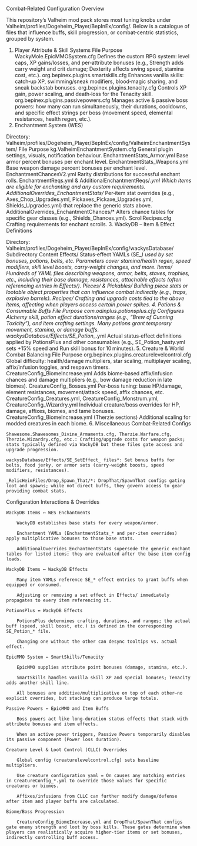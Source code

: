 Combat‑Related Configuration Overview

This repository’s Valheim mod pack stores most tuning knobs under
Valheim/profiles/Dogeheim_Player/BepInEx/config/.
Below is a catalogue of files that influence buffs, skill progression, or combat‑centric statistics, grouped by system.
1. Player Attribute & Skill Systems
File	Purpose
WackyMole.EpicMMOSystem.cfg	Defines the custom RPG system: level caps, XP gains/losses, and per‑attribute bonuses (e.g., Strength adds carry weight and crit damage; Dexterity affects swing speed, stamina cost, etc.).
org.bepinex.plugins.smartskills.cfg	Enhances vanilla skills: catch‑up XP, swimming/sneak modifiers, blood‑magic sharing, and sneak backstab bonuses.
org.bepinex.plugins.tenacity.cfg	Controls XP gain, power scaling, and death‑loss for the Tenacity skill.
org.bepinex.plugins.passivepowers.cfg	Manages active & passive boss powers: how many can run simultaneously, their durations, cooldowns, and specific effect strings per boss (movement speed, elemental resistances, health regen, etc.).
2. Enchantment System (WES)

Directory: Valheim/profiles/Dogeheim_Player/BepInEx/config/ValheimEnchantmentSystem/
File	Purpose
kg.ValheimEnchantmentSystem.cfg	General plugin settings, visuals, notification behaviour.
EnchantmentStats_Armor.yml	Base armor percent bonuses per enchant level.
EnchantmentStats_Weapons.yml	Base weapon damage percent bonuses per enchant level.
EnchantmentChancesV2.yml	Rarity distributions for successful enchant rolls.
EnchantmentReqs.yml & AdditionalEnchantmentReqs/*.yml	Which items are eligible for enchanting and any custom requirements.
AdditionalOverrides_EnchantmentStats/*	Per‑item stat overrides (e.g., Axes_Chop_Upgrades.yml, Pickaxes_Pickaxe_Upgrades.yml, Shields_Upgrades.yml) that replace the generic stats above.
AdditionalOverrides_EnchantmentChances/*	Alters chance tables for specific gear classes (e.g., Shields_Chances.yml).
ScrollRecipes.cfg	Crafting requirements for enchant scrolls.
3. WackyDB – Item & Effect Definitions

Directory: Valheim/profiles/Dogeheim_Player/BepInEx/config/wackysDatabase/
Subdirectory	Content
Effects/	Status‑effect YAMLs (SE_*) used by set bonuses, potions, belts, etc. Parameters cover stamina/health regen, speed modifiers, skill level boosts, carry‑weight changes, and more.
Items/	Hundreds of YAML files describing weapons, armor, belts, staves, trophies, etc., including their base damage, resistances, attachable effects (often referencing entries in Effects/).
Pieces/ & Pickables/	Building piece stats or lootable object properties that can influence combat indirectly (e.g., traps, explosive barrels).
Recipes/	Crafting and upgrade costs tied to the above items, affecting when players access certain power spikes.
4. Potions & Consumable Buffs
File	Purpose
com.odinplus.potionsplus.cfg	Configures Alchemy skill, potion effect durations/ranges (e.g., “Brew of Cunning Toxicity”), and item crafting settings. Many potions grant temporary movement, stamina, or damage buffs.
wackysDatabase/Effects/SE_Potion_*.yml	Actual status‑effect definitions applied by PotionsPlus and other consumables (e.g., SE_Potion_hasty.yml sets +15% speed and Run skill bonus for 10 minutes).
5. Creature & World Combat Balancing
File	Purpose
org.bepinex.plugins.creaturelevelcontrol.cfg	Global difficulty: health/damage multipliers, star scaling, multiplayer scaling, affix/infusion toggles, and respawn timers.
CreatureConfig_BiomeIncrease.yml	Adds biome‑based affix/infusion chances and damage multipliers (e.g., bow damage reduction in late biomes).
CreatureConfig_Bosses.yml	Per‑boss tuning: base HP/damage, element resistances, movement/attack speed, affix chances, etc.
CreatureConfig_Creatures.yml, CreatureConfig_Monstrum.yml, CreatureConfig_Wizardry.yml	Individual creature/boss overrides for HP, damage, affixes, biomes, and tame bonuses.
CreatureConfig_BiomeIncrease.yml (Therzie sections)	Additional scaling for modded creatures in each biome.
6. Miscellaneous Combat‑Related Configs

    Shawesome.Shawesomes_Divine_Armaments.cfg, Therzie.Warfare.cfg, Therzie.Wizardry.cfg, etc.: Crafting/upgrade costs for weapon packs; stats typically defined via WackyDB but these files gate access and upgrade progression.

    wackysDatabase/Effects/SE_SetEffect_ files*: Set bonus buffs for belts, food jerky, or armor sets (carry‑weight boosts, speed modifiers, resistances).

    _RelicHeimFiles/Drop,Spawn_That/*: DropThat/SpawnThat configs gating loot and spawns; while not direct buffs, they govern access to gear providing combat stats.

Configuration Interactions & Overrides

    WackyDB Items ↔ WES Enchantments

        WackyDB establishes base stats for every weapon/armor.

        Enchantment YAMLs (EnchantmentStats_* and per‑item overrides) apply multiplicative bonuses to those base stats.

        AdditionalOverrides_EnchantmentStats supersede the generic enchant tables for listed items; they are evaluated after the base item config loads.

    WackyDB Items ↔ WackyDB Effects

        Many item YAMLs reference SE_* effect entries to grant buffs when equipped or consumed.

        Adjusting or removing a set effect in Effects/ immediately propagates to every item referencing it.

    PotionsPlus ↔ WackyDB Effects

        PotionsPlus determines crafting, durations, and ranges; the actual buff (speed, skill boost, etc.) is defined in the corresponding SE_Potion_* file.

        Changing one without the other can desync tooltips vs. actual effect.

    EpicMMO System ↔ SmartSkills/Tenacity

        EpicMMO supplies attribute point bonuses (damage, stamina, etc.).

        SmartSkills handles vanilla skill XP and special bonuses; Tenacity adds another skill line.

        All bonuses are additive/multiplicative on top of each other—no explicit overrides, but stacking can produce large totals.

    Passive Powers ↔ EpicMMO and Item Buffs

        Boss powers act like long‑duration status effects that stack with attribute bonuses and item effects.

        When an active power triggers, Passive Powers temporarily disables its passive component (Power loss duration).

    Creature Level & Loot Control (CLLC) Overrides

        Global config (creaturelevelcontrol.cfg) sets baseline multipliers.

        Use creature configuration yaml = On causes any matching entries in CreatureConfig_*.yml to override those values for specific creatures or biomes.

        Affixes/infusions from CLLC can further modify damage/defense after item and player buffs are calculated.

    Biome/Boss Progression

        CreatureConfig_BiomeIncrease.yml and DropThat/SpawnThat configs gate enemy strength and loot by boss kills. These gates determine when players can realistically acquire higher‑tier items or set bonuses, indirectly controlling buff access.

